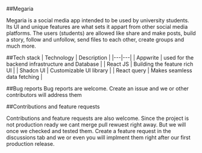 ##Megaria

Megaria is a social media app intended to be used by university students. Its UI and unique features are what sets it appart from other social media platforms. The users (students) are allowed
like share and make posts, build a story, follow and unfollow, send files to each other, create groups and much more.

##Tech stack
| Technology | Description |
|---|---|
| Appwrite | used for the backend infrastructure and Database |
| React JS | Building the feature rich UI | 
| Shadcn UI | Customizable UI library |
| React query | Makes seamless data fetching |


##Bug reports
Bug reports are welcome. Create an issue and we or other contributors will address them


##Contributions and feature requests

Contributions and feature requests are also welcome. Since the project is not production ready we cant merge pull rewuest right away. But we will once we checked and tested them.
Create a feature request in the discussions tab and we or even you will implment them right after our first production release.


